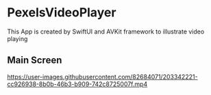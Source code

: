 # PexelsVideoPlayer
This App is created by SwiftUI and AVKit framework to illustrate video playing


## Main Screen 

https://user-images.githubusercontent.com/82684071/203342221-cc926938-8b0b-46b3-b909-742c8725007f.mp4

